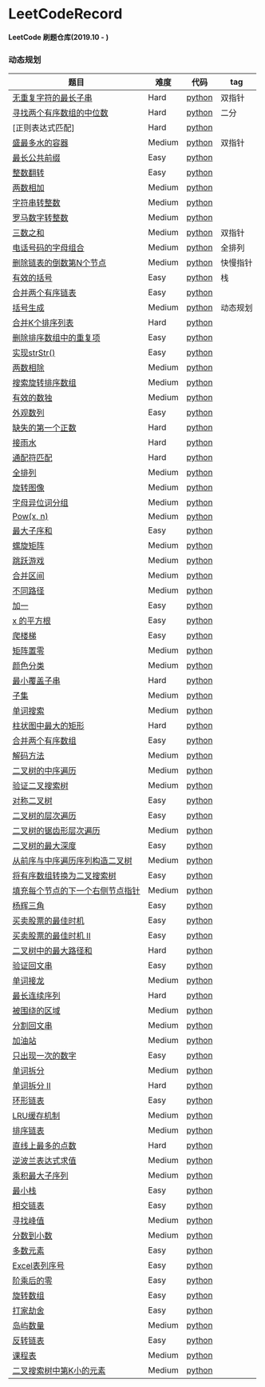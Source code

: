 # LeetCodeRecord
**LeetCode 刷题仓库(2019.10 - )**

### 动态规划
题目 | 难度 | 代码| tag
-- |--|--|--
[无重复字符的最长子串](https://leetcode-cn.com/problems/longest-substring-without-repeating-characters/)| Hard| [python](Hard/无重复字符的最长子串.py)|双指针
[寻找两个有序数组的中位数](https://leetcode-cn.com/problems/median-of-two-sorted-arrays/)| Hard |[python](Hard/寻找两个有序数组的中位数.py) | 二分
[正则表达式匹配] | Hard |[python](Hard/正则表达式匹配.py) |
[盛最多水的容器](https://leetcode-cn.com/problems/container-with-most-water/)| Medium |[python](Mediu/盛最多水的容器.py) | 双指针
[最长公共前缀](https://leetcode-cn.com/problems/longest-common-prefix/) | Easy|[python](Easy/最长公共前缀.py) |
[整数翻转](https://leetcode-cn.com/problems/reverse-integer/)| Easy |[python](Easy/整数反转.py)|
[两数相加](https://leetcode-cn.com/problems/add-two-numbers/) | Medium |[python](Mediu/两数相加.py) |
[字符串转整数](https://leetcode-cn.com/problems/string-to-integer-atoi/)|Medium | [python](Medium/字符串转换整数.py)|
[罗马数字转整数](https://leetcode-cn.com/problems/roman-to-integer/)|Medium| [python](easy/罗马数字转整数.py)| 
[三数之和](https://leetcode-cn.com/problems/3sum/)| Medium| [python](medium/三数之和.py)| 双指针
[电话号码的字母组合](https://leetcode-cn.com/problems/letter-combinations-of-a-phone-number/)|Medium |[python](medium/电话号码的字母组合.py)|全排列
[删除链表的倒数第N个节点](https://leetcode-cn.com/problems/remove-nth-node-from-end-of-list/)|Medium |[python](Medium/删除链表的倒数第N个节点.py) |快慢指针
[有效的括号](https://leetcode-cn.com/problems/valid-parentheses/)|Easy |[python](easy/有效的括号.py)|栈
[合并两个有序链表](https://leetcode-cn.com/problems/merge-two-sorted-lists/)|Easy |[python](easy/合并两个有序链表.py)|
[括号生成](https://leetcode-cn.com/problems/generate-parentheses/)|Medium |[python](medium/括号生成.py) |动态规划
[合并K个排序列表](https://leetcode-cn.com/problems/merge-k-sorted-lists/)|Hard|[python](hard/合并K个排序列表.py)|
[删除排序数组中的重复项](https://leetcode-cn.com/problems/remove-duplicates-from-sorted-array/)|Easy|[python](easy/删除排序数组中的重复项.py)|
[实现strStr()](https://leetcode-cn.com/problems/implement-strstr/)|Easy|[python](easy/实现strStr().py)|
[两数相除](https://leetcode-cn.com/problems/divide-two-integers/)|Medium |[python](Medium/两数相除.py)|
[搜索旋转排序数组](https://leetcode-cn.com/problems/search-in-rotated-sorted-array/)|Medium|[python](Medium/搜索旋转排序数组.py)|	
[有效的数独](https://leetcode-cn.com/problems/valid-sudoku/)|Medium|[python](Medium/有效的数独.py)|
[外观数列](https://leetcode-cn.com/problems/count-and-say/)|Easy|[python](easy/外观数列.py)|
[缺失的第一个正数](https://leetcode-cn.com/problems/first-missing-positive/)|Hard|[python](Hard/确实的第一个正数.py)|
[接雨水](https://leetcode-cn.com/problems/trapping-rain-water/)|Hard|[python](Hard/接雨水.py)|
[通配符匹配](https://leetcode-cn.com/problems/wildcard-matching/)|Hard|[python](Hard/通配符匹配.py)|
[全排列](https://leetcode-cn.com/problems/permutations/)|Medium|[python](Medium/全排列.py)|
[旋转图像](https://leetcode-cn.com/problems/rotate-image/)|Medium|[python](Medium/旋转图像.py)|
[字母异位词分组](https://leetcode-cn.com/problems/group-anagrams/)|Medium|[python](Medium/字母异位词分组.py)|
[Pow(x, n)](https://leetcode-cn.com/problems/powx-n/)|Medium|[python](Medium/Pow(x,%20n).py)
[最大子序和](https://leetcode-cn.com/problems/maximum-subarray/)|Easy|[python](easy/最大子序和.py)
[螺旋矩阵](https://leetcode-cn.com/problems/spiral-matrix/)|Medium|[python](Medium/螺旋矩阵.py)|
[跳跃游戏](https://leetcode-cn.com/problems/jump-game/)|Medium|[python](Medium/跳跃游戏.py)|
[合并区间](https://leetcode-cn.com/problems/merge-intervals/)|Medium|[python](Medium/合并区间.py)|
[不同路径](https://leetcode-cn.com/problems/unique-paths/)|Medium|[python](Medium/不同路径.py)|
[加一](https://leetcode-cn.com/problems/plus-one/)|Easy|[python](easy/加一.py)|
[x 的平方根](https://leetcode-cn.com/problems/sqrtx/)|Easy|[python](easy/x%20的平方根.py)
[爬楼梯](https://leetcode-cn.com/problems/climbing-stairs/)|Easy|[python](easy/爬楼梯.py)|
[矩阵置零](https://leetcode-cn.com/problems/set-matrix-zeroes/)|Medium|[python](mediu/../Medium/矩阵置零.py)
[颜色分类](https://leetcode-cn.com/problems/sort-colors/)|Medium|[python](Medium/颜色分类.py)
[最小覆盖子串](https://leetcode-cn.com/problems/minimum-window-substring/)|Hard|[python](Hard/最小覆盖子串.py) | 
[子集](https://leetcode-cn.com/problems/subsets/)|Medium|[python](Medium/子集.py)|
[单词搜索](https://leetcode-cn.com/problems/word-search/)|Medium|[python](Medium/单词搜索.py)|
[柱状图中最大的矩形](https://leetcode-cn.com/problems/largest-rectangle-in-histogram/)|Hard|[python](Hard/柱状图中最大的矩形.py)
[合并两个有序数组](https://leetcode-cn.com/problems/merge-sorted-array/)|Easy|[python](easy/合并两个有序数组.py)
[解码方法](https://leetcode-cn.com/problems/decode-ways/)|Medium|[python](Medium/解码方法.py)
[二叉树的中序遍历](https://leetcode-cn.com/problems/binary-tree-inorder-traversal/)|Medium|[python](Medium/二叉树的中序遍历.py)|
[验证二叉搜索树](https://leetcode-cn.com/problems/validate-binary-search-tree/)|Medium|[python](Medium/验证二叉搜索树.py)
[对称二叉树](https://leetcode-cn.com/problems/symmetric-tree/)|Easy|[python](easy/对称二叉树.py)
[二叉树的层次遍历](https://leetcode-cn.com/problems/binary-tree-level-order-traversal/)|Easy|[python](Easy/二叉树的层次遍历.py)
[二叉树的锯齿形层次遍历](https://leetcode-cn.com/problems/binary-tree-zigzag-level-order-traversal/)|Medium|[python](Medium/二叉树的锯齿形层次遍历.py)
[二叉树的最大深度](https://leetcode-cn.com/problems/maximum-depth-of-binary-tree/)|Easy|[python](easy/二叉树的最大深度.py)
[从前序与中序遍历序列构造二叉树](https://leetcode-cn.com/problems/construct-binary-tree-from-preorder-and-inorder-traversal/)|Medium|[python](Medium/从前序与中序遍历序列构造二叉树.py)
[将有序数组转换为二叉搜索树](https://leetcode-cn.com/problems/convert-sorted-array-to-binary-search-tree/)|Easy|[python](easy/将有序数组转换为二叉搜索树.py)
[填充每个节点的下一个右侧节点指针](https://leetcode-cn.com/problems/populating-next-right-pointers-in-each-node/)|Medium|[python](Medium/填充每个节点的下一个右侧节点指针.py)
[杨辉三角](https://leetcode-cn.com/problems/pascals-triangle/)|Easy|[python](easy/杨辉三角.py)
[买卖股票的最佳时机](https://leetcode-cn.com/problems/best-time-to-buy-and-sell-stock/)|Easy|[python](easy/买卖股票的最佳时机.py)
[买卖股票的最佳时机 II](https://leetcode-cn.com/problems/best-time-to-buy-and-sell-stock-ii/)|Easy|[python](easy/买卖股票的最佳时机%20II.py)
[二叉树中的最大路径和](https://leetcode-cn.com/problems/binary-tree-maximum-path-sum/)|Hard|[python](Hard/二叉树中的最大路径和.py)
[验证回文串](https://leetcode-cn.com/problems/valid-palindrome/)|Easy|[python](easy/验证回文串.py)
[单词接龙](https://leetcode-cn.com/problems/word-ladder/)|Medium|[python](Medium/单词接龙.py)
[最长连续序列](https://leetcode-cn.com/problems/longest-consecutive-sequence/)|Hard|[python](Hard/最长连续序列.py)
[被围绕的区域](https://leetcode-cn.com/problems/surrounded-regions/)|Medium|[python](Medium/被围绕的区域.py)
[分割回文串](https://leetcode-cn.com/problems/palindrome-partitioning/)|Medium|[python](Medium/分割回文串.py)
[加油站](https://leetcode-cn.com/problems/gas-station/)|Medium|[python](Medium/加油站.py)
[只出现一次的数字](https://leetcode-cn.com/problems/single-number/)|Easy|[python](easy/只出现一次的数字.py)
[单词拆分](https://leetcode-cn.com/problems/word-break/)|Medium|[python](Medium/单词拆分.py)
[单词拆分 II](https://leetcode-cn.com/problems/word-break-ii/)|Hard|[python](Hard/../Medium/单词拆分%20II.py)
[环形链表](https://leetcode-cn.com/problems/linked-list-cycle/)|Easy|[python](easy/环形链表.py)
[LRU缓存机制](https://leetcode-cn.com/problems/lru-cache/)|Medium|[python](Medium/LRU缓存机制.py)
[排序链表](https://leetcode-cn.com/problems/sort-list/)|Medium|[python](Medium/排序链表.py)
[直线上最多的点数](https://leetcode-cn.com/problems/max-points-on-a-line/)|Hard|[python](Hard/直线上最多的点数.py)
[逆波兰表达式求值](https://leetcode-cn.com/problems/evaluate-reverse-polish-notation/)|Medium|[python](Medium/逆波兰表达式求值.py)
[乘积最大子序列](https://leetcode-cn.com/problems/maximum-product-subarray/)|Medium|[python](Medium/乘积最大子序列.py)
[最小栈](https://leetcode-cn.com/problems/min-stack/)|Easy|[python](easy/最小栈.py)
[相交链表](https://leetcode-cn.com/problems/intersection-of-two-linked-lists/)|Easy|[python](easy/相交链表.py)
[寻找峰值](https://leetcode-cn.com/problems/find-peak-element/)|Medium|[python](Medium/寻找峰值.py)
[分数到小数](https://leetcode-cn.com/problems/fraction-to-recurring-decimal/)|Medium|[python](Medium/分数到小数.py)
[多数元素](https://leetcode-cn.com/problems/majority-element/)|Easy|[python](easy/多数元素.py)
[Excel表列序号](https://leetcode-cn.com/problems/excel-sheet-column-number/)|Easy|[python](easy/Excel表列序号.py)
[阶乘后的零](https://leetcode-cn.com/problems/factorial-trailing-zeroes/)|Easy|[python](easy/阶乘后的零.py)
[旋转数组](https://leetcode-cn.com/problems/rotate-array/)|Easy|[python](easy/旋转数组.py)
[打家劫舍](https://leetcode-cn.com/problems/house-robber/)|Easy|[python](easy/打家劫舍.py)
[岛屿数量](https://leetcode-cn.com/problems/number-of-islands/)|Medium|[python](Medium/岛屿数量.py)
[反转链表](https://leetcode-cn.com/problems/reverse-linked-list/)|Easy|[python](easy/反转链表.py)
[课程表](https://leetcode-cn.com/problems/course-schedule/)|Medium|[python](Medium/课程表.py)
[二叉搜索树中第K小的元素](https://leetcode-cn.com/problems/kth-smallest-element-in-a-bst/)|Medium|[python](Medium/二叉搜索树中第K小的元素.py)
